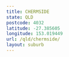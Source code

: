 ```yaml
---
title: CHERMSIDE
state: QLD
postcode: 4032
latitude: -27.385605
longitude: 153.019449
url: /qld/chermside/
layout: suburb
---
```

